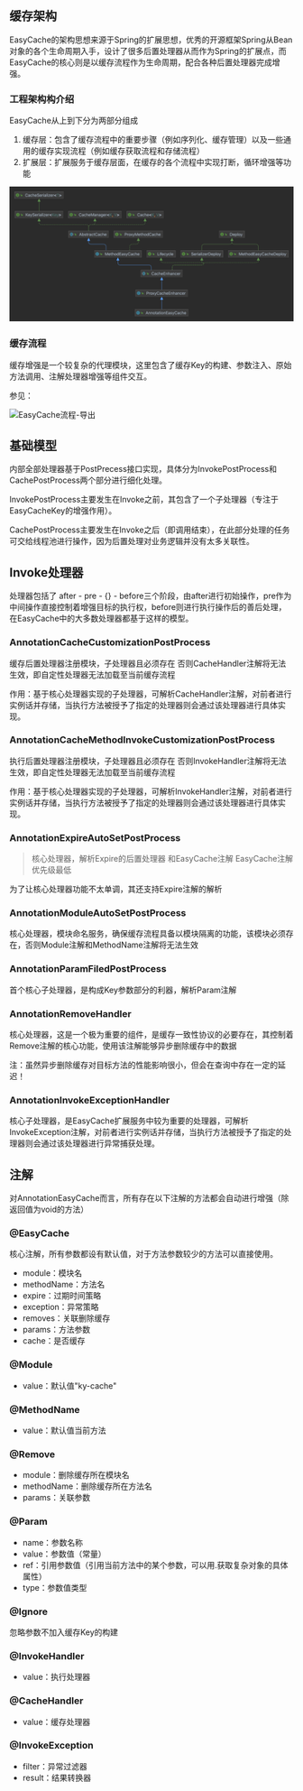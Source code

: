 ## 缓存架构

EasyCache的架构思想来源于Spring的扩展思想，优秀的开源框架Spring从Bean对象的各个生命周期入手，设计了很多后置处理器从而作为Spring的扩展点，而EasyCache的核心则是以缓存流程作为生命周期，配合各种后置处理器完成增强。

### 工程架构构介绍

EasyCache从上到下分为两部分组成

1. 缓存层：包含了缓存流程中的重要步骤（例如序列化、缓存管理）以及一些通用的缓存实现流程（例如缓存获取流程和存储流程）
2. 扩展层：扩展服务于缓存层面，在缓存的各个流程中实现打断，循环增强等功能

![AnnotationEasyCache](./image/AnnotationEasyCache.png)

### 缓存流程

缓存增强是一个较复杂的代理模块，这里包含了缓存Key的构建、参数注入、原始方法调用、注解处理器增强等组件交互。

参见：

![EasyCache流程-导出](./image/EasyCache流程-导出.png)

## 基础模型

内部全部处理器基于PostPrecess接口实现，具体分为InvokePostProcess和CachePostProcess两个部分进行细化处理。

InvokePostProcess主要发生在Invoke之前，其包含了一个子处理器（专注于EasyCacheKey的增强作用）。

CachePostProcess主要发生在Invoke之后（即调用结束），在此部分处理的任务可交给线程池进行操作，因为后置处理对业务逻辑并没有太多关联性。

## Invoke处理器

处理器包括了 after - pre - {} - before三个阶段，由after进行初始操作，pre作为中间操作直接控制着增强目标的执行权，before则进行执行操作后的善后处理，在EasyCache中的大多数处理器都基于这样的模型。

### AnnotationCacheCustomizationPostProcess

缓存后置处理器注册模块，子处理器且必须存在
否则CacheHandler注解将无法生效，即自定性处理器无法加载至当前缓存流程

作用：基于核心处理器实现的子处理器，可解析CacheHandler注解，对前者进行实例话并存储，当执行方法被授予了指定的处理器则会通过该处理器进行具体实现。

### AnnotationCacheMethodInvokeCustomizationPostProcess

执行后置处理器注册模块，子处理器且必须存在
否则InvokeHandler注解将无法生效，即自定性处理器无法加载至当前缓存流程

作用：基于核心处理器实现的子处理器，可解析InvokeHandler注解，对前者进行实例话并存储，当执行方法被授予了指定的处理器则会通过该处理器进行具体实现。

### AnnotationExpireAutoSetPostProcess

> 核心处理器，解析Expire的后置处理器 和EasyCache注解 EasyCache注解优先级最低

为了让核心处理器功能不太单调，其还支持Expire注解的解析

### AnnotationModuleAutoSetPostProcess

核心处理器，模块命名服务，确保缓存流程具备以模块隔离的功能，该模块必须存在，否则Module注解和MethodName注解将无法生效

### AnnotationParamFiledPostProcess

首个核心子处理器，是构成Key参数部分的利器，解析Param注解

### AnnotationRemoveHandler

核心处理器，这是一个极为重要的组件，是缓存一致性协议的必要存在，其控制着Remove注解的核心功能，使用该注解能够异步删除缓存中的数据

注：虽然异步删除缓存对目标方法的性能影响很小，但会在查询中存在一定的延迟！

### AnnotationInvokeExceptionHandler

核心子处理器，是EasyCache扩展服务中较为重要的处理器，可解析InvokeException注解，对前者进行实例话并存储，当执行方法被授予了指定的处理器则会通过该处理器进行异常捕获处理。

## 注解

对AnnotationEasyCache而言，所有存在以下注解的方法都会自动进行增强（除返回值为void的方法）

### @EasyCache

核心注解，所有参数都设有默认值，对于方法参数较少的方法可以直接使用。

- module：模块名
- methodName：方法名
- expire：过期时间策略
- exception：异常策略
- removes：关联删除缓存
- params：方法参数
- cache：是否缓存

### @Module

- value：默认值"ky-cache"

### @MethodName

- value：默认值当前方法

### @Remove

- module：删除缓存所在模块名
- methodName：删除缓存所在方法名
- params：关联参数

### @Param

- name：参数名称
- value：参数值（常量）
- ref：引用参数值（引用当前方法中的某个参数，可以用.获取复杂对象的具体属性）
- type：参数值类型

### @Ignore

忽略参数不加入缓存Key的构建

### @InvokeHandler

- value：执行处理器

### @CacheHandler

- value：缓存处理器

### @InvokeException

- filter：异常过滤器
- result：结果转换器









